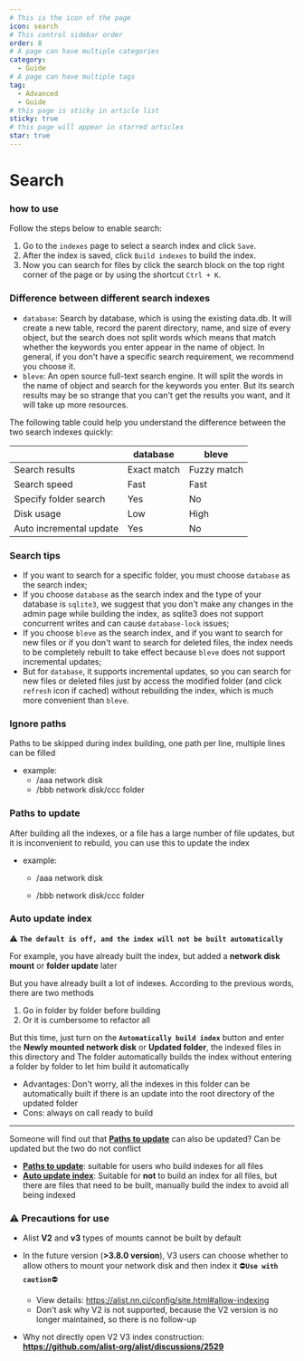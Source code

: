 ```yaml
---
# This is the icon of the page
icon: search
# This control sidebar order
order: 8
# A page can have multiple categories
category:
  - Guide
# A page can have multiple tags
tag:
  - Advanced
  - Guide
# this page is sticky in article list
sticky: true
# this page will appear in starred articles
star: true
---
```


# Search

### how to use

Follow the steps below to enable search:

1. Go to the `indexes` page to select a search index and click `Save`.
2. After the index is saved, click `Build indexes` to build the index.
3. Now you can search for files by click the search block on the top right corner of the page or by using the shortcut `Ctrl + K`.

### Difference between different search indexes

- `database`: Search by database, which is using the existing data.db. It will create a new table, record the parent directory, name, and size of every object, but the search does not split words which means that match whether the keywords you enter appear in the name of object. In general, if you don't have a specific search requirement, we recommend you choose it.
- `bleve`: An open source full-text search engine. It will split the words in the name of object and search for the keywords you enter. But its search results may be so strange that you can't get the results you want, and it will take up more resources.

The following table could help you understand the difference between the two search indexes quickly:

|                         | database    | bleve       |
| ----------------------- | ----------- | ----------- |
| Search results          | Exact match | Fuzzy match |
| Search speed            | Fast        | Fast        |
| Specify folder search   | Yes         | No          |
| Disk usage              | Low         | High        |
| Auto incremental update | Yes         | No          |

### Search tips

- If you want to search for a specific folder, you must choose `database` as the search index;
- If you choose `database` as the search index and the type of your database is `sqlite3`, we suggest that you don't make any changes in the admin page while building the index, as sqlite3 does not support concurrent writes and can cause `database-lock` issues;
- If you choose `bleve` as the search index, and if you want to search for new files or if you don't want to search for deleted files, the index needs to be completely rebuilt to take effect because `bleve` does not support incremental updates;
- But for `database`, it supports incremental updates, so you can search for new files or deleted files just by access the modified folder (and click `refresh` icon if cached) without rebuilding the index, which is much more convenient than `bleve`.

### Ignore paths

Paths to be skipped during index building, one path per line, multiple lines can be filled

- example:
   - /aaa network disk
   - /bbb network disk/ccc folder

### Paths to update

After building all the indexes, or a file has a large number of file updates, but it is inconvenient to rebuild, you can use this to update the index

- example:

   - /aaa network disk

   - /bbb network disk/ccc folder

### Auto update index

:warning: **`The default is off, and the index will not be built automatically`**

For example, you have already built the index, but added a **network disk mount** or **folder update** later

But you have already built a lot of indexes. According to the previous words, there are two methods

1. Go in folder by folder before building
2. Or it is cumbersome to refactor all

But this time, just turn on the **`Automatically build index`** button and enter the **Newly mounted network disk** or **Updated folder**, the indexed files in this directory and The folder automatically builds the index without entering a folder by folder to let him build it automatically

- Advantages: Don't worry, all the indexes in this folder can be automatically built if there is an update into the root directory of the updated folder
- Cons: always on call ready to build

----

Someone will find out that [**Paths to update**](#paths-to-update) can also be updated? Can be updated but the two do not conflict

- [**Paths to update**](#paths-to-update): suitable for users who build indexes for all files
- [**Auto update index**](#auto-update-index): Suitable for **not** to build an index for all files, but there are files that need to be built, manually build the index to avoid all being indexed


### :warning: Precautions for use

- Alist **V2** and **v3** types of mounts cannot be built by default
- In the future version (**>3.8.0 version**), V3 users can choose whether to allow others to mount your network disk and then index it :no_entry:**`Use with caution`**:no_entry:
   - View details:  https://alist.nn.ci/config/site.html#allow-indexing
   - Don't ask why V2 is not supported, because the V2 version is no longer maintained, so there is no follow-up

- Why not directly open V2 V3 index construction: **https://github.com/alist-org/alist/discussions/2529**

